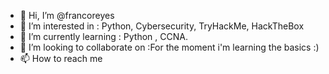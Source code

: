 - 👋 Hi, I’m @francoreyes
- 👀 I’m interested in 
 : Python, Cybersecurity, TryHackMe, HackTheBox
- 🌱 I’m currently learning 
 : Python , CCNA.
- 💞️ I’m looking to collaborate on 
 :For the moment i'm learning the basics :)
- 📫 How to reach me 

<!---
francoreyes/francoreyes is a ✨ special ✨ repository because its `README.md` (this file) appears on your GitHub profile.
You can click the Preview link to take a look at your changes.
--->
